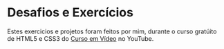 # Desafios e Exercícios
 Estes exercicios e projetos foram feitos por mim, durante o curso gratúito de HTML5 e CSS3 do [Curso em Vídeo](https://www.youtube.com/watch?v=Ejkb_YpuHWs&list=PLHz_AreHm4dkZ9-atkcmcBaMZdmLHft8n) no YouTube.
